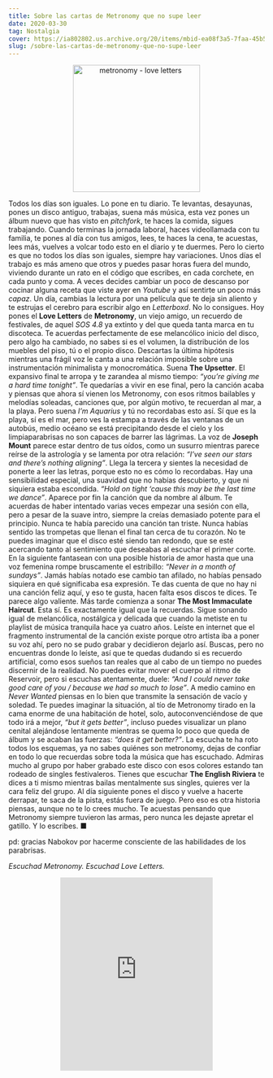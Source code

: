 ```yaml
---
title: Sobre las cartas de Metronomy que no supe leer
date: 2020-03-30
tag: Nostalgia
cover: https://ia802802.us.archive.org/20/items/mbid-ea08f3a5-7faa-45b5-acc3-ad9532c53dbe/mbid-ea08f3a5-7faa-45b5-acc3-ad9532c53dbe-25077932903.jpg
slug: /sobre-las-cartas-de-metronomy-que-no-supe-leer
---
```


<div align="center">
  <img style="width: 250px" src="https://ia802802.us.archive.org/20/items/mbid-ea08f3a5-7faa-45b5-acc3-ad9532c53dbe/mbid-ea08f3a5-7faa-45b5-acc3-ad9532c53dbe-25077932903.jpg" alt="metronomy - love letters">
</div>

Todos los días son iguales. Lo pone en tu diario. Te levantas, desayunas, pones un disco antiguo, trabajas, suena más música, esta vez pones un álbum nuevo que has visto en _pitchfork_, te haces la comida, sigues trabajando. Cuando terminas la jornada laboral, haces videollamada con tu familia, te pones al día con tus amigos, lees, te haces la cena, te acuestas, lees más, vuelves a volcar todo esto en el diario y te duermes. Pero lo cierto es que no todos los días son iguales, siempre hay variaciones. Unos días el trabajo es más ameno que otros y puedes pasar horas fuera del mundo, viviendo durante un rato en el código que escribes, en cada corchete, en cada punto y coma. A veces decides cambiar un poco de descanso por cocinar alguna receta que viste ayer en _Youtube_ y así sentirte un poco más _capaz_. Un día, cambias la lectura por una película que te deja sin aliento y te estrujas el cerebro para escribir algo en _Letterboxd_. No lo consigues. Hoy pones el **Love Letters** de **Metronomy**, un viejo amigo, un recuerdo de festivales, de aquel _SOS 4.8_ ya extinto y del que queda tanta marca en tu discoteca. Te acuerdas perfectamente de ese melancólico inicio del disco, pero algo ha cambiado, no sabes si es el volumen, la distribución de los muebles del piso, tú o el propio disco. Descartas la última hipótesis mientras una frágil voz le canta a una relación imposible sobre una instrumentación minimalista y monocromática. Suena **The Upsetter**. El expansivo final te arropa y te zarandea al mismo tiempo: _“you’re giving me a hard time tonight”_. Te quedarías a vivir en ese final, pero la canción acaba y piensas que ahora sí vienen los Metronomy, con esos ritmos bailables y melodías soleadas, canciones que, por algún motivo, te recuerdan al mar, a la playa. Pero suena _I’m Aquarius_ y tú no recordabas esto así. Sí que es la playa, sí es el mar, pero ves la estampa a través de las ventanas de un autobús, medio océano se está precipitando desde el cielo y los limpiaparabrisas no son capaces de barrer las lágrimas. La voz de **Joseph Mount** parece estar dentro de tus oídos, como un susurro mientras parece reírse de la astrología y se lamenta por otra relación: _“I’ve seen our stars and there’s nothing aligning”_. Llega la tercera y sientes la necesidad de ponerte a leer las letras, porque esto no es cómo lo recordabas. Hay una sensibilidad especial, una suavidad que no habías descubierto, y que ni siquiera estaba escondida. _“Hold on tight ‘cause this may be the last time we dance”_. Aparece por fin la canción que da nombre al álbum. Te acuerdas de haber intentado varias veces empezar una sesión con ella, pero a pesar de la suave intro, siempre la creías demasiado potente para el principio. Nunca te había parecido una canción tan triste. Nunca habías sentido las trompetas que llenan el final tan cerca de tu corazón. No te puedes imaginar que el disco esté siendo tan redondo, que se esté acercando tanto al sentimiento que deseabas al escuchar el primer corte. En la siguiente fantasean con una posible historia de amor hasta que una voz femenina rompe bruscamente el estribillo: _“Never in a month of sundays”_. Jamás habías notado ese cambio tan afilado, no habías pensado siquiera en qué significaba esa expresión. Te das cuenta de que no hay ni una canción feliz aquí, y eso te gusta, hacen falta esos discos te dices. Te parece algo valiente. Más tarde comienza a sonar **The Most Immaculate Haircut**. Esta sí. Es exactamente igual que la recuerdas. Sigue sonando igual de melancólica, nostálgica y delicada que cuando la metiste en tu playlist de música tranquila hace ya cuatro años. Leíste en internet que el fragmento instrumental de la canción existe porque otro artista iba a poner su voz ahí, pero no se pudo grabar y decidieron dejarlo así. Buscas, pero no encuentras donde lo leíste, así que te quedas dudando si es recuerdo artificial, como esos sueños tan reales que al cabo de un tiempo no puedes discernir de la realidad. No puedes evitar mover el cuerpo al ritmo de Reservoir, pero si escuchas atentamente, duele: _“And I could never take good care of you / because we had so much to lose”_. A medio camino en _Never Wanted_ piensas en lo bien que transmite la sensación de vacío y soledad. Te puedes imaginar la situación, al tío de Metronomy tirado en la cama enorme de una habitación de hotel, solo, autoconvenciéndose de que todo irá a mejor, _“but it gets better”_, incluso puedes visualizar un plano cenital alejándose lentamente mientras se quema lo poco que queda de álbum y se acaban las fuerzas: _“does it get better?”_. La escucha te ha roto todos los esquemas, ya no sabes quiénes son metronomy, dejas de confiar en todo lo que recuerdas sobre toda la música que has escuchado. Admiras mucho al grupo por haber grabado este disco con esos colores estando tan rodeado de singles festivaleros. Tienes que escuchar **The English Riviera** te dices a ti mismo mientras bailas mentalmente sus singles, quieres ver la cara feliz del grupo. Al día siguiente pones el disco y vuelve a hacerte derrapar, te saca de la pista, estás fuera de juego. Pero eso es otra historia piensas, aunque no te lo crees mucho. Te acuestas pensando que Metronomy siempre tuvieron las armas, pero nunca les dejaste apretar el gatillo. Y lo escribes. ■

pd: gracias Nabokov por hacerme consciente de las habilidades de los parabrisas.

_Escuchad Metronomy. Escuchad Love Letters._

<div align="center">
	<iframe src="https://open.spotify.com/embed/album/4ncxigcuC9s3fyjiuJSfQq" width="300" height="380" frameborder="0" allowtransparency="true" allow="encrypted-media"></iframe>
</div>
